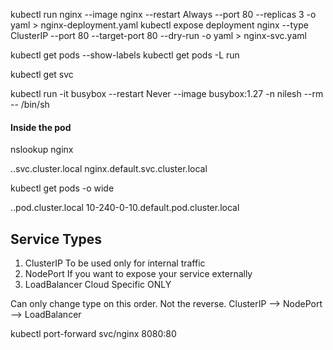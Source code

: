 kubectl run nginx --image nginx --restart Always --port 80 --replicas 3 -o yaml > nginx-deployment.yaml
kubectl expose deployment nginx --type ClusterIP --port 80 --target-port 80 --dry-run -o yaml > nginx-svc.yaml

kubectl get pods --show-labels
kubectl get pods -L run

kubectl get svc

kubectl run -it busybox --restart Never --image busybox:1.27 -n nilesh --rm -- /bin/sh

#### Inside the pod
nslookup nginx

<svc-name>.<namespace>.svc.cluster.local
nginx.default.svc.cluster.local

kubectl get pods -o wide

<ip-address-with-dashes>.<namespace>.pod.cluster.local
10-240-0-10.default.pod.cluster.local

## Service Types
1. ClusterIP
To be used only for internal traffic
2. NodePort
If you want to expose your service externally
3. LoadBalancer
Cloud Specific ONLY

Can only change type on this order. Not the reverse.
ClusterIP --> NodePort --> LoadBalancer

kubectl port-forward svc/nginx 8080:80